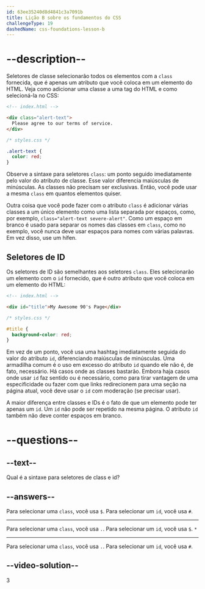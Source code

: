 ```yaml
---
id: 63ee35240d8d4841c3a7091b
title: Lição B sobre os fundamentos do CSS
challengeType: 19
dashedName: css-foundations-lesson-b
---
```


# --description--

Seletores de classe selecionarão todos os elementos com a `class` fornecida, que é apenas um atributo que você coloca em um elemento do HTML. Veja como adicionar uma classe a uma tag do HTML e como selecioná-la no CSS:

```html
<!-- index.html -->

<div class="alert-text">
  Please agree to our terms of service.
</div>
```

```css
/* styles.css */

.alert-text {
  color: red;
}
```

Observe a sintaxe para seletores `class`: um ponto seguido imediatamente pelo valor do atributo de classe. Esse valor diferencia maiúsculas de minúsculas. As classes não precisam ser exclusivas. Então, você pode usar a mesma `class` em quantos elementos quiser.

Outra coisa que você pode fazer com o atributo `class` é adicionar várias classes a um único elemento como uma lista separada por espaços, como, por exemplo, `class="alert-text severe-alert"`. Como um espaço em branco é usado para separar os nomes das classes em `class`, como no exemplo, você nunca deve usar espaços para nomes com várias palavras. Em vez disso, use um hífen.

## Seletores de ID
Os seletores de ID são semelhantes aos seletores `class`. Eles selecionarão um elemento com o `id` fornecido, que é outro atributo que você coloca em um elemento do HTML:

```html
<!-- index.html -->

<div id="title">My Awesome 90's Page</div>
```

```css
/* styles.css */

#title {
  background-color: red;
}
```

Em vez de um ponto, você usa uma hashtag imediatamente seguida do valor do atributo `id`, diferenciando maiúsculas de minúsculas. Uma armadilha comum é o uso em excesso do atributo `id` quando ele não é, de fato, necessário. Há casos onde as classes bastarão. Embora haja casos onde usar `id` faz sentido ou é necessário, como para tirar vantagem de uma especificidade ou fazer com que links redirecionem para uma seção na página atual, você deve usar o `id` com moderação (se precisar usar).

A maior diferença entre classes e IDs é o fato de que um elemento pode ter apenas um `id`. Um `id` não pode ser repetido na mesma página. O atributo `id` também não deve conter espaços em branco.

# --questions--

## --text--

Qual é a sintaxe para seletores de class e id?

## --answers--

Para selecionar uma `class`, você usa `$`. Para selecionar um `id`, você usa `#`.

---

Para selecionar uma `class`, você usa `.`. Para selecionar um `id`, você usa `$`. `*`

---

Para selecionar uma `class`, você usa `.`. Para selecionar um `id`, você usa `#`.


## --video-solution--

3
